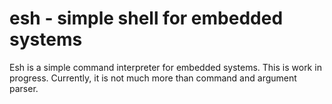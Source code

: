 esh - simple shell for embedded systems
=======================================

Esh is a simple command interpreter for embedded systems.
This is work in progress.
Currently, it is not much more than command and argument parser.
